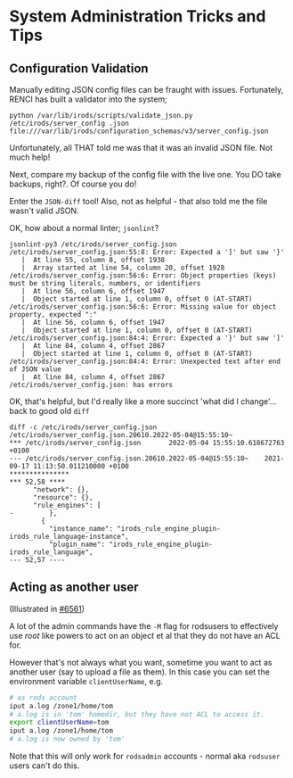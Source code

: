 # System Administration Tricks and Tips

## Configuration Validation

Manually editing JSON config files can be fraught with issues. Fortunately, RENCI has built a validator into the system;

`python /var/lib/irods/scripts/validate_json.py /etc/irods/server_config
.json file:///var/lib/irods/configuration_schemas/v3/server_config.json`

Unfortunately, all THAT told me was that it was an invalid JSON file. Not much help!

Next, compare my backup of the config file with the live one. You DO take backups, right?. Of course you do!

Enter the `JSON-diff` tool! Also, not as helpful - that also told me the file wasn't valid JSON.

OK, how about a normal linter; `jsonlint`?

```
jsonlint-py3 /etc/irods/server_config.json
/etc/irods/server_config.json:55:8: Error: Expected a ']' but saw '}'
   |  At line 55, column 8, offset 1938
   |  Array started at line 54, column 20, offset 1928
/etc/irods/server_config.json:56:6: Error: Object properties (keys) must be string literals, numbers, or identifiers
   |  At line 56, column 6, offset 1947
   |  Object started at line 1, column 0, offset 0 (AT-START)
/etc/irods/server_config.json:56:6: Error: Missing value for object property, expected ":"
   |  At line 56, column 6, offset 1947
   |  Object started at line 1, column 0, offset 0 (AT-START)
/etc/irods/server_config.json:84:4: Error: Expected a '}' but saw ']'
   |  At line 84, column 4, offset 2867
   |  Object started at line 1, column 0, offset 0 (AT-START)
/etc/irods/server_config.json:84:4: Error: Unexpected text after end of JSON value
   |  At line 84, column 4, offset 2867
/etc/irods/server_config.json: has errors
```

OK, that's helpful, but I'd really like a more succinct 'what did I change'... back to good old `diff`

```
diff -c /etc/irods/server_config.json /etc/irods/server_config.json.20610.2022-05-04@15:55:10~
*** /etc/irods/server_config.json       2022-05-04 15:55:10.618672763 +0100
--- /etc/irods/server_config.json.20610.2022-05-04@15:55:10~    2021-09-17 11:13:50.011210000 +0100
***************
*** 52,58 ****
      "network": {},
      "resource": {},
      "rule_engines": [
-         },
        {
          "instance_name": "irods_rule_engine_plugin-irods_rule_language-instance",
          "plugin_name": "irods_rule_engine_plugin-irods_rule_language",
--- 52,57 ----
```

## Acting as another user

(Illustrated in [#6561](https://github.com/irods/irods/issues/6561))

A lot of the admin commands have the `-M` flag for rodsusers to effectively use _root_ like powers to act on an object et al that they do not have an ACL for.

However that's not always what you want, sometime you want to act as another user (say to upload a file as them). In this case you can set the environment variable `clientUserName`, e.g.

```bash
# as rods account
iput a.log /zone1/home/tom
# a.log is in 'tom' homedir, but they have not ACL to access it.
export clientUserName=tom
iput a.log /zone1/home/tom
# a.log is now owned by 'tom'
```
Note that this will only work for `rodsadmin` accounts - normal aka `rodsuser` users can't do this.
